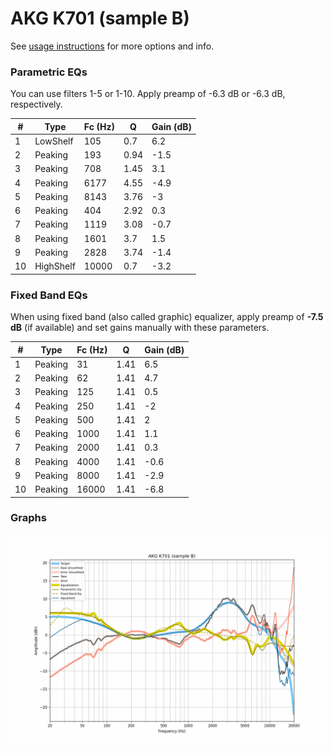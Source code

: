 # AKG K701 (sample B)
See [usage instructions](https://github.com/jaakkopasanen/AutoEq#usage) for more options and info.

### Parametric EQs
You can use filters 1-5 or 1-10. Apply preamp of -6.3 dB or -6.3 dB, respectively.

|   # | Type      |   Fc (Hz) |    Q |   Gain (dB) |
|-----|-----------|-----------|------|-------------|
|   1 | LowShelf  |       105 | 0.7  |         6.2 |
|   2 | Peaking   |       193 | 0.94 |        -1.5 |
|   3 | Peaking   |       708 | 1.45 |         3.1 |
|   4 | Peaking   |      6177 | 4.55 |        -4.9 |
|   5 | Peaking   |      8143 | 3.76 |        -3   |
|   6 | Peaking   |       404 | 2.92 |         0.3 |
|   7 | Peaking   |      1119 | 3.08 |        -0.7 |
|   8 | Peaking   |      1601 | 3.7  |         1.5 |
|   9 | Peaking   |      2828 | 3.74 |        -1.4 |
|  10 | HighShelf |     10000 | 0.7  |        -3.2 |

### Fixed Band EQs
When using fixed band (also called graphic) equalizer, apply preamp of **-7.5 dB** (if available) and set gains manually with these parameters.

|   # | Type    |   Fc (Hz) |    Q |   Gain (dB) |
|-----|---------|-----------|------|-------------|
|   1 | Peaking |        31 | 1.41 |         6.5 |
|   2 | Peaking |        62 | 1.41 |         4.7 |
|   3 | Peaking |       125 | 1.41 |         0.5 |
|   4 | Peaking |       250 | 1.41 |        -2   |
|   5 | Peaking |       500 | 1.41 |         2   |
|   6 | Peaking |      1000 | 1.41 |         1.1 |
|   7 | Peaking |      2000 | 1.41 |         0.3 |
|   8 | Peaking |      4000 | 1.41 |        -0.6 |
|   9 | Peaking |      8000 | 1.41 |        -2.9 |
|  10 | Peaking |     16000 | 1.41 |        -6.8 |

### Graphs
![](./AKG%20K701%20(sample%20B).png)
